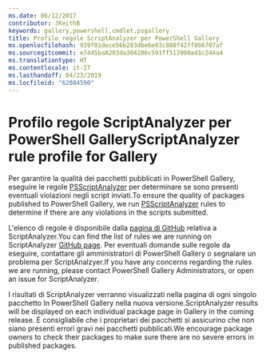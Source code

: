 ```yaml
---
ms.date: 06/12/2017
contributor: JKeithB
keywords: gallery,powershell,cmdlet,psgallery
title: Profilo regole ScriptAnalyzer per PowerShell Gallery
ms.openlocfilehash: 939f01dece56b283dbe6e03c888f42ff866707af
ms.sourcegitcommit: e7445ba8203da304286c591ff513900ad1c244a4
ms.translationtype: HT
ms.contentlocale: it-IT
ms.lasthandoff: 04/23/2019
ms.locfileid: "62084590"
---
```

# <a name="scriptanalyzer-rule-profile-for-gallery"></a><span data-ttu-id="d933b-103">Profilo regole ScriptAnalyzer per PowerShell Gallery</span><span class="sxs-lookup"><span data-stu-id="d933b-103">ScriptAnalyzer rule profile for Gallery</span></span>

<span data-ttu-id="d933b-104">Per garantire la qualità dei pacchetti pubblicati in PowerShell Gallery, eseguire le regole [PSScriptAnalyzer](https://github.com/PowerShell/PSScriptAnalyzer) per determinare se sono presenti eventuali violazioni negli script inviati.</span><span class="sxs-lookup"><span data-stu-id="d933b-104">To ensure the quality of packages published to PowerShell Gallery, we run [PSScriptAnalyzer](https://github.com/PowerShell/PSScriptAnalyzer) rules to determine if there are any violations in the scripts submitted.</span></span>

<span data-ttu-id="d933b-105">L'elenco di regole è disponibile dalla [pagina di GitHub](https://github.com/PowerShell/PSScriptAnalyzer/blob/development/Engine/Settings/PSGallery.psd1) relativa a ScriptAnalyzer.</span><span class="sxs-lookup"><span data-stu-id="d933b-105">You can find the list of rules we are running on ScriptAnalyzer [GitHub page](https://github.com/PowerShell/PSScriptAnalyzer/blob/development/Engine/Settings/PSGallery.psd1).</span></span>
<span data-ttu-id="d933b-106">Per eventuali domande sulle regole da eseguire, contattare gli amministratori di PowerShell Gallery o segnalare un problema per ScriptAnalzyer.</span><span class="sxs-lookup"><span data-stu-id="d933b-106">If you have any concerns regarding the rules we are running, please contact PowerShell Gallery Administrators, or open an issue for ScriptAnalyzer.</span></span>

<span data-ttu-id="d933b-107">I risultati di ScriptAnalyzer verranno visualizzati nella pagina di ogni singolo pacchetto In PowerShell Gallery nella nuova versione.</span><span class="sxs-lookup"><span data-stu-id="d933b-107">ScriptAnalyzer results will be displayed on each individual package page in Gallery in the coming release.</span></span> <span data-ttu-id="d933b-108">È consigliabile che i proprietari dei pacchetti si assicurino che non siano presenti errori gravi nei pacchetti pubblicati.</span><span class="sxs-lookup"><span data-stu-id="d933b-108">We encourage package owners to check their packages to make sure there are no severe errors in published packages.</span></span>
